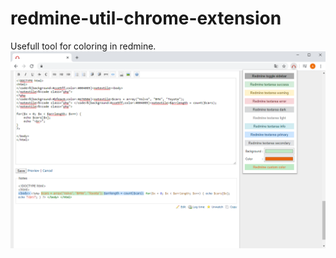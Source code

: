 # redmine-util-chrome-extension
Usefull tool for coloring in redmine.
[![N|Solid](https://github.com/abdalmoez/redmine-util-chrome-extension/blob/master/red.png?raw=true)]()
